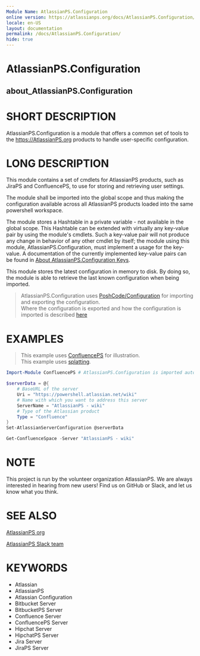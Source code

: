 ```yaml
---
Module Name: AtlassianPS.Configuration
online version: https://atlassianps.org/docs/AtlassianPS.Configuration/
locale: en-US
layout: documentation
permalink: /docs/AtlassianPS.Configuration/
hide: true
---
```

# AtlassianPS.Configuration

## about_AtlassianPS.Configuration

# SHORT DESCRIPTION

AtlassianPS.Configuration is a module that offers a common set of tools to the
<https://AtlassianPS.org> products to handle user-specific configuration.

# LONG DESCRIPTION

This module contains a set of cmdlets for AtlassianPS products,
such as JiraPS and ConfluencePS, to use for storing
and retrieving user settings.

The module shall be imported into the global scope
and thus making the configuration available across all AtlassianPS products
loaded into the same powershell workspace.

The module stores a Hashtable in a private variable - not available in the
global scope.
This Hashtable can be extended with virtually any key-value pair by using the
module's cmdlets.
Such a key-value pair will not produce any change in behavior of any other
cmdlet by itself; the module using this module, AtlassianPS.Configuration,
must implement a usage for the key-value.
A documentation of the currently implemented key-value pairs can be found in
[About AtlassianPS.Configuration Keys](about/implemented-keys.html).

This module stores the latest configuration in memory to disk.
By doing so, the module is able to retrieve the last known configuration when
being imported.

> AtlassianPS.Configuration uses
> [PoshCode/Configuration](Export-AtlassianConfiguration) for importing and
> exporting the configuration.  
> Where the configuration is exported and how the configuration is imported is
> described [here](https://github.com/PoshCode/Configuration#how-it-works)

# EXAMPLES

> This example uses [ConfluencePS](https://atlassianps.org/docs/ConfluencePS) for illustration.  
> This example uses [splatting](https://docs.microsoft.com/en-us/powershell/module/microsoft.powershell.core/about/about_splatting).

```powershell
Import-Module ConfluencePS # AtlassianPS.Configuration is imported automatically

$serverData = @{
    # BaseURL of the server
    Uri = "https://powershell.atlassian.net/wiki"
    # Name with which you want to address this server
    ServerName = "AtlassianPS - wiki"
    # Type of the Atlassian product
    Type = "Confluence"
}
Set-AtlassianServerConfiguration @serverData

Get-ConfluenceSpace -Server "AtlassianPS - wiki"
```

# NOTE

This project is run by the volunteer organization AtlassianPS.
We are always interested in hearing from new users!
Find us on GitHub or Slack, and let us know what you think.

# SEE ALSO

[AtlassianPS org](https://atlassianps.org)

[AtlassianPS Slack team](https://atlassianps.org/slack)

# KEYWORDS

- Atlassian
- AtlassianPS
- Atlassian Configuration
- Bitbucket Server
- BitbucketPS Server
- Confluence Server
- ConfluencePS Server
- Hipchat Server
- HipchatPS Server
- Jira Server
- JiraPS Server
